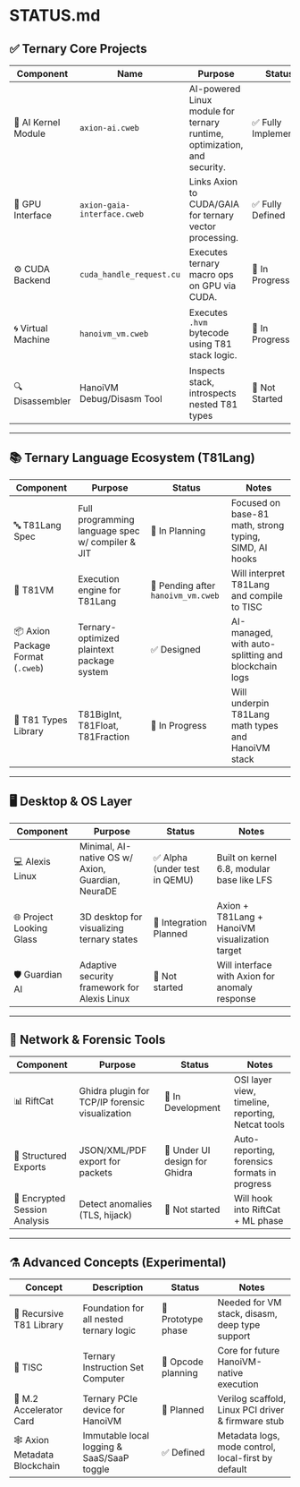 # STATUS.md

## ✅ Ternary Core Projects

| Component | Name | Purpose | Status | Notes |
|---|---|---|---|---|
| 🧠 AI Kernel Module | `axion-ai.cweb` | AI-powered Linux module for ternary runtime, optimization, and security. | ✅ Fully Implemented | Includes: TBIN support, entropy feedback, rollback, debugfs, NLP |
| 🔌 GPU Interface | `axion-gaia-interface.cweb` | Links Axion to CUDA/GAIA for ternary vector processing. | ✅ Fully Defined | Backend stubs ready, symbolic logic defined |
| ⚙️ CUDA Backend | `cuda_handle_request.cu` | Executes ternary macro ops on GPU via CUDA. | 🔄 In Progress | To implement symbolic ternary dispatch |
| 🌀 Virtual Machine | `hanoivm_vm.cweb` | Executes `.hvm` bytecode using T81 stack logic. | 🔄 In Progress | Core loop & Opcode dispatch engine in scope |
| 🔍 Disassembler | HanoiVM Debug/Disasm Tool | Inspects stack, introspects nested T81 types | 🔲 Not Started | Will output runtime VM state |

---

## 📚 Ternary Language Ecosystem (T81Lang)

| Component | Purpose | Status | Notes |
|---|---|---|---|
| 🔤 T81Lang Spec | Full programming language spec w/ compiler & JIT | 🧠 In Planning | Focused on base-81 math, strong typing, SIMD, AI hooks |
| 💾 T81VM | Execution engine for T81Lang | 🔄 Pending after `hanoivm_vm.cweb` | Will interpret T81Lang and compile to TISC |
| 📦 Axion Package Format (`.cweb`) | Ternary-optimized plaintext package system | ✅ Designed | AI-managed, with auto-splitting and blockchain logs |
| 🧬 T81 Types Library | T81BigInt, T81Float, T81Fraction | 🔄 In Progress | Will underpin T81Lang math types and HanoiVM stack |

---

## 🖥️ Desktop & OS Layer

| Component | Purpose | Status | Notes |
|---|---|---|---|
| 💻 Alexis Linux | Minimal, AI-native OS w/ Axion, Guardian, NeuraDE | ✅ Alpha (under test in QEMU) | Built on kernel 6.8, modular base like LFS |
| 🌐 Project Looking Glass | 3D desktop for visualizing ternary states | 🧠 Integration Planned | Axion + T81Lang + HanoiVM visualization target |
| 🛡️ Guardian AI | Adaptive security framework for Alexis Linux | 🔲 Not started | Will interface with Axion for anomaly response |

---

## 📡 Network & Forensic Tools

| Component | Purpose | Status | Notes |
|---|---|---|---|
| 📊 RiftCat | Ghidra plugin for TCP/IP forensic visualization | 🔄 In Development | OSI layer view, timeline, reporting, Netcat tools |
| 📁 Structured Exports | JSON/XML/PDF export for packets | 🧠 Under UI design for Ghidra | Auto-reporting, forensics formats in progress |
| 🔐 Encrypted Session Analysis | Detect anomalies (TLS, hijack) | 🔲 Not started | Will hook into RiftCat + ML phase |

---

## ⚗️ Advanced Concepts (Experimental)

| Concept | Description | Status | Notes |
|---|---|---|---|
| 🔁 Recursive T81 Library | Foundation for all nested ternary logic | 🧠 Prototype phase | Needed for VM stack, disasm, deep type support |
| 📐 TISC | Ternary Instruction Set Computer | 🔄 Opcode planning | Core for future HanoiVM-native execution |
| 🧬 M.2 Accelerator Card | Ternary PCIe device for HanoiVM | 🧠 Planned | Verilog scaffold, Linux PCI driver & firmware stub |
| 🕸️ Axion Metadata Blockchain | Immutable local logging & SaaS/SaaP toggle | ✅ Defined | Metadata logs, mode control, local-first by default |

